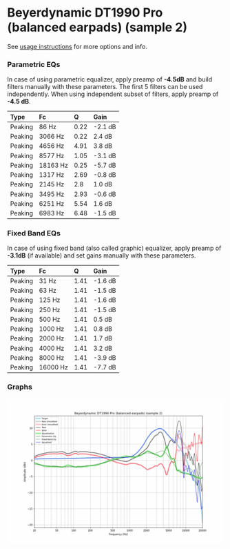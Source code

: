 # Beyerdynamic DT1990 Pro (balanced earpads) (sample 2)
See [usage instructions](https://github.com/jaakkopasanen/AutoEq#usage) for more options and info.

### Parametric EQs
In case of using parametric equalizer, apply preamp of **-4.5dB** and build filters manually
with these parameters. The first 5 filters can be used independently.
When using independent subset of filters, apply preamp of **-4.5 dB**.

| Type    | Fc       |    Q | Gain    |
|:--------|:---------|:-----|:--------|
| Peaking | 86 Hz    | 0.22 | -2.1 dB |
| Peaking | 3066 Hz  | 0.22 | 2.4 dB  |
| Peaking | 4656 Hz  | 4.91 | 3.8 dB  |
| Peaking | 8577 Hz  | 1.05 | -3.1 dB |
| Peaking | 18163 Hz | 0.25 | -5.7 dB |
| Peaking | 1317 Hz  | 2.69 | -0.8 dB |
| Peaking | 2145 Hz  | 2.8  | 1.0 dB  |
| Peaking | 3495 Hz  | 2.93 | -0.6 dB |
| Peaking | 6251 Hz  | 5.54 | 1.6 dB  |
| Peaking | 6983 Hz  | 6.48 | -1.5 dB |

### Fixed Band EQs
In case of using fixed band (also called graphic) equalizer, apply preamp of **-3.1dB**
(if available) and set gains manually with these parameters.

| Type    | Fc       |    Q | Gain    |
|:--------|:---------|:-----|:--------|
| Peaking | 31 Hz    | 1.41 | -1.6 dB |
| Peaking | 63 Hz    | 1.41 | -1.5 dB |
| Peaking | 125 Hz   | 1.41 | -1.6 dB |
| Peaking | 250 Hz   | 1.41 | -1.5 dB |
| Peaking | 500 Hz   | 1.41 | 0.5 dB  |
| Peaking | 1000 Hz  | 1.41 | 0.8 dB  |
| Peaking | 2000 Hz  | 1.41 | 1.7 dB  |
| Peaking | 4000 Hz  | 1.41 | 3.2 dB  |
| Peaking | 8000 Hz  | 1.41 | -3.9 dB |
| Peaking | 16000 Hz | 1.41 | -7.7 dB |

### Graphs
![](./Beyerdynamic%20DT1990%20Pro%20(balanced%20earpads)%20(sample%202).png)